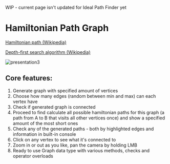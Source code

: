 WIP - current page isn't updated for Ideal Path Finder yet

# Hamiltonian Path Graph

[Hamiltonian path (Wikipedia)](https://en.wikipedia.org/wiki/Hamiltonian_path)

[Depth-first search algorithm (Wikipedia)](https://en.wikipedia.org/wiki/Depth-first_search)

![presentation3](https://github.com/user-attachments/assets/c9032607-6b8f-4b81-982f-d81194c018c6)

## Core features:

1. Generate graph with specified amount of vertices
2. Choose how many edges (random between min and max) can each vertex have
3. Check if generated graph is connected
4. Proceed to find calculate all possible hamiltonian paths for this graph (a path from A to B that visits all other vertices once) and show a specified amount of the most short ones
5. Check any of the generated paths - both by highlighted edges and information in built-in console
6. Click on any vertex to see what it's connected to
7. Zoom in or out as you like, pan the camera by holding LMB
8. Ready to use Graph data type with various methods, checks and operator overloads 
